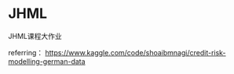 # JHML
JHML课程大作业

referring：
https://www.kaggle.com/code/shoaibmnagi/credit-risk-modelling-german-data
